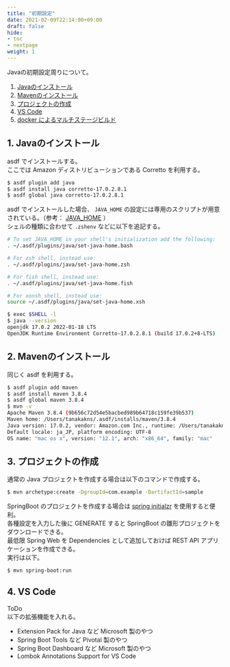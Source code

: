 ```yaml
---
title: "初期設定"
date: 2021-02-09T22:14:00+09:00
draft: false
hide:
- toc
- nextpage
weight: 1
---
```


Javaの初期設定周りについて。

1. [Javaのインストール](#1-Javaのインストール)
2. [Mavenのインストール](#2-Mavenのインストール)
3. [プロジェクトの作成](#3-プロジェクトの作成)
4. [VS Code](#4-vs-code)
5. [docker によるマルチステージビルド](#5-docker-によるマルチステージビルド)

<!--more-->

## 1. Javaのインストール

asdf でインストールする。  
ここでは Amazon ディストリビューションである Corretto を利用する。

```bash
$ asdf plugin add java
$ asdf install java corretto-17.0.2.8.1
$ asdf global java corretto-17.0.2.8.1
```

asdf でインストールした場合、 `JAVA_HOME` の設定には専用のスクリプトが用意されている。（参考： [JAVA_HOME](https://github.com/halcyon/asdf-java#java_home) ）  
シェルの種類に合わせて `.zshenv` などに以下を追記する。

```bash
# To set JAVA_HOME in your shell's initialization add the following:
. ~/.asdf/plugins/java/set-java-home.bash

# For zsh shell, instead use:
. ~/.asdf/plugins/java/set-java-home.zsh

# For fish shell, instead use:
. ~/.asdf/plugins/java/set-java-home.fish

# For xonsh shell, instead use:
source ~/.asdf/plugins/java/set-java-home.xsh
```

```bash
$ exec $SHELL -l
$ java --version
openjdk 17.0.2 2022-01-18 LTS
OpenJDK Runtime Environment Corretto-17.0.2.8.1 (build 17.0.2+8-LTS)
```

## 2. Mavenのインストール

同じく asdf を利用する。

```bash
$ asdf plugin add maven
$ asdf install maven 3.8.4
$ asdf global maven 3.8.4
$ mvn -v
Apache Maven 3.8.4 (9b656c72d54e5bacbed989b64718c159fe39b537)
Maven home: /Users/tanakakns/.asdf/installs/maven/3.8.4
Java version: 17.0.2, vendor: Amazon.com Inc., runtime: /Users/tanakakns/.asdf/installs/java/corretto-17.0.2.8.1
Default locale: ja_JP, platform encoding: UTF-8
OS name: "mac os x", version: "12.1", arch: "x86_64", family: "mac"
```

## 3. プロジェクトの作成

通常の Java プロジェクトを作成する場合は以下のコマンドで作成する。

```bash
$ mvn archetype:create -DgroupId=com.example -DartifactId=sample
```

SpringBoot のプロジェクトを作成する場合は [spring initialzr](https://start.spring.io/) を使用すると便利。  
各種設定を入力した後に GENERATE すると SpringBoot の雛形プロジェクトをダウンロードできる。  
最低限 Spring Web を Dependencies として追加しておけば REST API アプリケーションを作成できる。  
実行は以下。

```bash
$ mvn spring-boot:run
```

## 4. VS Code

ToDo  
以下の拡張機能を入れる。

- Extension Pack for Java など Microsoft 製のやつ
- Spring Boot Tools など Pivotal 製のやつ
- Spring Boot Dashboard など Microsoft 製のやつ
- Lombok Annotations Support for VS Code
